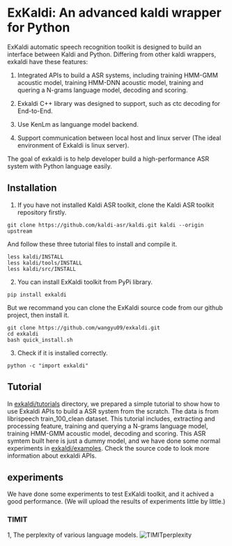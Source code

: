 # ExKaldi: An advanced kaldi wrapper for Python
ExKaldi automatic speech recognition toolkit is designed to build an interface between Kaldi and Python. 
Differing from other kaldi wrappers, exkaldi have these features:

1. Integrated APIs to build a ASR systems, including training HMM-GMM acoustic model, training HMM-DNN acoustic model, training and quering a N-grams language model, decoding and scoring.

2. Exkaldi C++ library was designed to support, such as ctc decoding for End-to-End. 

3. Use KenLm as languange model backend.

4. Support communication between local host and linux server (The ideal environment of Exkaldi is linux server).

The goal of exkaldi is to help developer build a high-performance ASR system with Python language easily.

## Installation
1. If you have not installed Kaldi ASR toolkit, clone the Kaldi ASR toolkit repository firstly.
```
git clone https://github.com/kaldi-asr/kaldi.git kaldi --origin upstream
```
And follow these three tutorial files to install and compile it.
```
less kaldi/INSTALL
less kaldi/tools/INSTALL
less kaldi/src/INSTALL
```

2. You can install ExKaldi toolkit from PyPi library.
```
pip install exkaldi
```
But we recommand you can clone the ExKaldi source code from our github project, then install it.
```
git clone https://github.com/wangyu09/exkaldi.git
cd exkaldi
bash quick_install.sh
```

3. Check if it is installed correctly.
```
python -c "import exkaldi"
```


## Tutorial

In [exkaldi/tutorials](tutorials) directory, we prepared a simple tutorial to show how to use Exkaldi APIs to build a ASR system from the scratch.
The data is from librispeech train_100_clean dataset. This tutorial includes, extracting and processing feature, training and querying a N-grams language model, training HMM-GMM acoustic model, decoding and scoring. This ASR symtem built here is just a dummy model, and we have done some normal experiments in [exkaldi/examples](examples). Check the source code to look more information about exkaldi APIs.

## experiments

We have done some experiments to test ExKaldi toolkit, and it achived a good performance.
(We will upload the results of experiments little by little.)

### TIMIT

1, The perplexity of various language models.
![TIMITperplexity](images/TIMITperplexity.png)
